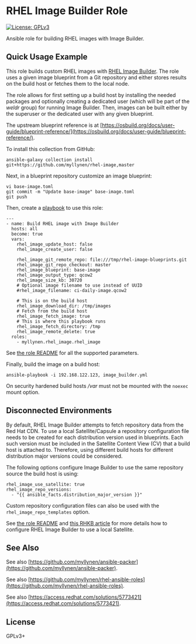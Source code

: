# RHEL Image Builder Role

[![License: GPLv3](https://img.shields.io/badge/license-GPLv3-brightgreen.svg)](https://www.gnu.org/licenses/gpl-3.0)

Ansible role for building RHEL images with Image Builder.

## Quick Usage Example

This role builds custom RHEL images with
[RHEL Image Builder](https://access.redhat.com/documentation/en-us/red_hat_enterprise_linux/9/html/composing_a_customized_rhel_system_image/index).
The role uses a given image blueprint from a Git repository and either
stores results on the build host or fetches them to the local node.

The role allows for first setting up a build host by installing the
needed packages and optionally creating a dedicated user (which will be
part of the _weldr_ group) for running Image Builder. Then, images can
be built either by the superuser or the dedicated user with any given
blueprint.

The upstream blueprint reference is at
[https://osbuild.org/docs/user-guide/blueprint-reference/](https://osbuild.org/docs/user-guide/blueprint-reference/).

To install this collection from GitHub:

```
ansible-galaxy collection install git+https://github.com/myllynen/rhel-image,master
```

Next, in a blueprint repository customize an image blueprint:

```
vi base-image.toml
git commit -m "Update base-image" base-image.toml
git push
```

Then, create a [playbook](image_builder.yml) to use this role:

```
---
- name: Build RHEL image with Image Builder
  hosts: all
  become: true
  vars:
    rhel_image_update_host: false
    rhel_image_create_user: false

    rhel_image_git_remote_repo: file:///tmp/rhel-image-blueprints.git
    rhel_image_git_repo_checkout: master
    rhel_image_blueprint: base-image
    rhel_image_output_type: qcow2
    rhel_image_size_kb: 30720
    # Optional image filename to use instead of UUID
    #rhel_image_filename: ci-daily-image.qcow2

    # This is on the build host
    rhel_image_download_dir: /tmp/images
    # Fetch from the build host
    rhel_image_fetch_image: true
    # This is where this playbook runs
    rhel_image_fetch_directory: /tmp
    rhel_image_remote_delete: true
  roles:
    - myllynen.rhel_image.rhel_image
```

See [the role README](roles/rhel_image/) for all the supported
parameters.

Finally, build the image on a build host:

```
ansible-playbook -i 192.168.122.123, image_builder.yml
```

On security hardened build hosts _/var_ must not be mounted with the
`noexec` mount option.

## Disconnected Environments

By default, RHEL Image Builder attempts to fetch repository data from
the Red Hat CDN. To use a local Satellite/Capsule a repository
configuration file needs to be created for each distribution version
used in blueprints. Each such version must be included in the Satellite
Content View (CV) that a build host is attached to. Therefore, using
different build hosts for different distribution major versions could
be considered.

The following options configure Image Builder to use the same
repository source the build host is using:

```
rhel_image_use_satellite: true
rhel_image_repo_versions:
  - "{{ ansible_facts.distribution_major_version }}"
```

Custom repository configuration files can also be used with the
`rhel_image_repo_templates` option.

See [the role README](roles/rhel_image/README.md) and
[this RHKB article](https://access.redhat.com/solutions/5773421)
for more details how to configure RHEL Image Builder to use a local
Satellite.

## See Also

See also
[https://github.com/myllynen/ansible-packer](https://github.com/myllynen/ansible-packer).

See also
[https://github.com/myllynen/rhel-ansible-roles](https://github.com/myllynen/rhel-ansible-roles).

See also
[https://access.redhat.com/solutions/5773421](https://access.redhat.com/solutions/5773421).

## License

GPLv3+
